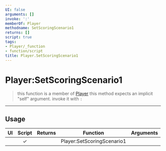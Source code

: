 ```yaml
---
UI: false
arguments: []
invoke: ':'
memberOf: Player
methodname: SetScoringScenario1
returns: []
script: true
tags:
- Player/_function
- function/script
title: Player.SetScoringScenario1
---
```

# Player:SetScoringScenario1
> this function is a member of [Player](civ-6/lua/Player.md)
> this method expects an implicit "self" argument. invoke it with `:`
-----
## Usage
|  UI | Script | Returns | Function | Arguments |
|:---:|:------:|-------:|:--------:|:---------|
| |✓||Player:SetScoringScenario1||
